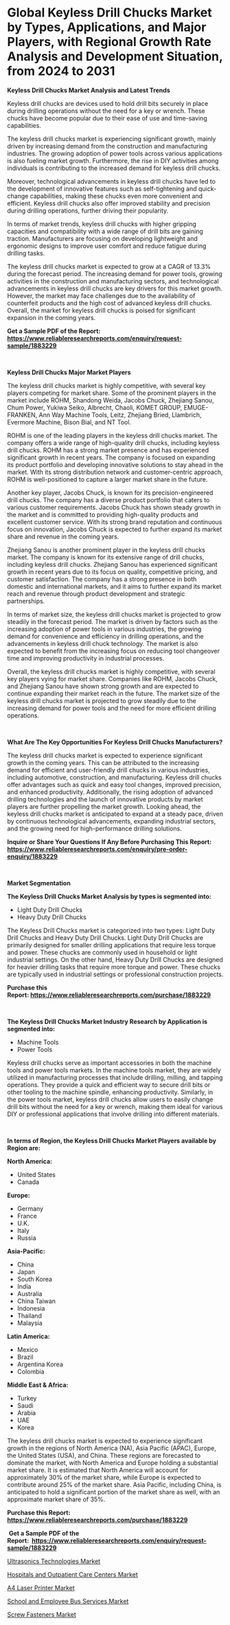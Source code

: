 <p><h1>Global Keyless Drill Chucks Market by Types, Applications, and Major Players, with Regional Growth Rate Analysis and Development Situation, from 2024 to 2031</h1></p><p><strong>Keyless Drill Chucks Market Analysis and Latest Trends</strong></p>
<p><p>Keyless drill chucks are devices used to hold drill bits securely in place during drilling operations without the need for a key or wrench. These chucks have become popular due to their ease of use and time-saving capabilities.</p><p>The keyless drill chucks market is experiencing significant growth, mainly driven by increasing demand from the construction and manufacturing industries. The growing adoption of power tools across various applications is also fueling market growth. Furthermore, the rise in DIY activities among individuals is contributing to the increased demand for keyless drill chucks.</p><p>Moreover, technological advancements in keyless drill chucks have led to the development of innovative features such as self-tightening and quick-change capabilities, making these chucks even more convenient and efficient. Keyless drill chucks also offer improved stability and precision during drilling operations, further driving their popularity.</p><p>In terms of market trends, keyless drill chucks with higher gripping capacities and compatibility with a wide range of drill bits are gaining traction. Manufacturers are focusing on developing lightweight and ergonomic designs to improve user comfort and reduce fatigue during drilling tasks.</p><p>The keyless drill chucks market is expected to grow at a CAGR of 13.3% during the forecast period. The increasing demand for power tools, growing activities in the construction and manufacturing sectors, and technological advancements in keyless drill chucks are key drivers for this market growth. However, the market may face challenges due to the availability of counterfeit products and the high cost of advanced keyless drill chucks. Overall, the market for keyless drill chucks is poised for significant expansion in the coming years.</p></p>
<p><strong>Get a Sample PDF of the Report:&nbsp; <a href="https://www.reliableresearchreports.com/enquiry/request-sample/1883229">https://www.reliableresearchreports.com/enquiry/request-sample/1883229</a></strong></p>
<p>&nbsp;</p>
<p><strong>Keyless Drill Chucks Major Market Players</strong></p>
<p><p>The keyless drill chucks market is highly competitive, with several key players competing for market share. Some of the prominent players in the market include ROHM, Shandong Weida, Jacobs Chuck, Zhejiang Sanou, Chum Power, Yukiwa Seiko, Albrecht, Chaoli, KOMET GROUP, EMUGE-FRANKEN, Ann Way Machine Tools, Leitz, Zhejiang Bried, Llambrich, Evermore Machine, Bison Bial, and NT Tool.</p><p>ROHM is one of the leading players in the keyless drill chucks market. The company offers a wide range of high-quality drill chucks, including keyless drill chucks. ROHM has a strong market presence and has experienced significant growth in recent years. The company is focused on expanding its product portfolio and developing innovative solutions to stay ahead in the market. With its strong distribution network and customer-centric approach, ROHM is well-positioned to capture a larger market share in the future.</p><p>Another key player, Jacobs Chuck, is known for its precision-engineered drill chucks. The company has a diverse product portfolio that caters to various customer requirements. Jacobs Chuck has shown steady growth in the market and is committed to providing high-quality products and excellent customer service. With its strong brand reputation and continuous focus on innovation, Jacobs Chuck is expected to further expand its market share and revenue in the coming years.</p><p>Zhejiang Sanou is another prominent player in the keyless drill chucks market. The company is known for its extensive range of drill chucks, including keyless drill chucks. Zhejiang Sanou has experienced significant growth in recent years due to its focus on quality, competitive pricing, and customer satisfaction. The company has a strong presence in both domestic and international markets, and it aims to further expand its market reach and revenue through product development and strategic partnerships.</p><p>In terms of market size, the keyless drill chucks market is projected to grow steadily in the forecast period. The market is driven by factors such as the increasing adoption of power tools in various industries, the growing demand for convenience and efficiency in drilling operations, and the advancements in keyless drill chuck technology. The market is also expected to benefit from the increasing focus on reducing tool changeover time and improving productivity in industrial processes.</p><p>Overall, the keyless drill chucks market is highly competitive, with several key players vying for market share. Companies like ROHM, Jacobs Chuck, and Zhejiang Sanou have shown strong growth and are expected to continue expanding their market reach in the future. The market size of the keyless drill chucks market is projected to grow steadily due to the increasing demand for power tools and the need for more efficient drilling operations.</p></p>
<p>&nbsp;</p>
<p><strong>What Are The Key Opportunities For Keyless Drill Chucks Manufacturers?</strong></p>
<p><p>The keyless drill chucks market is expected to experience significant growth in the coming years. This can be attributed to the increasing demand for efficient and user-friendly drill chucks in various industries, including automotive, construction, and manufacturing. Keyless drill chucks offer advantages such as quick and easy tool changes, improved precision, and enhanced productivity. Additionally, the rising adoption of advanced drilling technologies and the launch of innovative products by market players are further propelling the market growth. Looking ahead, the keyless drill chucks market is anticipated to expand at a steady pace, driven by continuous technological advancements, expanding industrial sectors, and the growing need for high-performance drilling solutions.</p></p>
<p><strong>Inquire or Share Your Questions If Any Before Purchasing This Report: <a href="https://www.reliableresearchreports.com/enquiry/pre-order-enquiry/1883229">https://www.reliableresearchreports.com/enquiry/pre-order-enquiry/1883229</a></strong></p>
<p>&nbsp;</p>
<p><strong>Market Segmentation</strong></p>
<p><strong>The Keyless Drill Chucks Market Analysis by types is segmented into:</strong></p>
<p><ul><li>Light Duty Drill Chucks</li><li>Heavy Duty Drill Chucks</li></ul></p>
<p><p>The Keyless Drill Chucks market is categorized into two types: Light Duty Drill Chucks and Heavy Duty Drill Chucks. Light Duty Drill Chucks are primarily designed for smaller drilling applications that require less torque and power. These chucks are commonly used in household or light industrial settings. On the other hand, Heavy Duty Drill Chucks are designed for heavier drilling tasks that require more torque and power. These chucks are typically used in industrial settings or professional construction projects.</p></p>
<p><strong>Purchase this Report:&nbsp;<a href="https://www.reliableresearchreports.com/purchase/1883229">https://www.reliableresearchreports.com/purchase/1883229</a></strong></p>
<p>&nbsp;</p>
<p><strong>The Keyless Drill Chucks Market Industry Research by Application is segmented into:</strong></p>
<p><ul><li>Machine Tools</li><li>Power Tools</li></ul></p>
<p><p>Keyless drill chucks serve as important accessories in both the machine tools and power tools markets. In the machine tools market, they are widely utilized in manufacturing processes that include drilling, milling, and tapping operations. They provide a quick and efficient way to secure drill bits or other tooling to the machine spindle, enhancing productivity. Similarly, in the power tools market, keyless drill chucks allow users to easily change drill bits without the need for a key or wrench, making them ideal for various DIY or professional applications that involve drilling into different materials.</p></p>
<p>&nbsp;</p>
<p><strong>In terms of Region, the Keyless Drill Chucks Market Players available by Region are:</strong></p>
<p>
    <p> <strong> North America: </strong>
        <ul>
            <li>United States</li>
            <li>Canada</li>
        </ul>
        </p> 
    <p> <strong> Europe: </strong>
        <ul>
            <li>Germany</li>
            <li>France</li>
            <li>U.K.</li>
            <li>Italy</li>
            <li>Russia</li>
        </ul>
        </p> 
    <p> <strong> Asia-Pacific: </strong>
        <ul>
            <li>China</li>
            <li>Japan</li>
            <li>South Korea</li>
            <li>India</li>
            <li>Australia</li>
            <li>China Taiwan</li>
            <li>Indonesia</li>
            <li>Thailand</li>
            <li>Malaysia</li>
        </ul>
        </p> 
    <p> <strong> Latin America: </strong>
        <ul>
            <li>Mexico</li>
            <li>Brazil</li>
            <li>Argentina Korea</li>
            <li>Colombia</li>
        </ul>
        </p> 
    <p> <strong> Middle East & Africa: </strong>
        <ul>
            <li>Turkey</li>
            <li>Saudi</li>
            <li>Arabia</li>
            <li>UAE</li>
            <li>Korea</li>
        </ul>
    </p>
    </p>
<p><p>The keyless drill chucks market is expected to experience significant growth in the regions of North America (NA), Asia Pacific (APAC), Europe, the United States (USA), and China. These regions are forecasted to dominate the market, with North America and Europe holding a substantial market share. It is estimated that North America will account for approximately 30% of the market share, while Europe is expected to contribute around 25% of the market share. Asia Pacific, including China, is anticipated to hold a significant portion of the market share as well, with an approximate market share of 35%.</p></p>
<p><strong>Purchase this Report: <a href="https://www.reliableresearchreports.com/purchase/1883229">https://www.reliableresearchreports.com/purchase/1883229</a></strong></p>
<p>&nbsp;<strong>Get a Sample PDF of the Report:&nbsp;&nbsp;<a href="https://www.reliableresearchreports.com/enquiry/request-sample/1883229">https://www.reliableresearchreports.com/enquiry/request-sample/1883229</a></strong></p>
<p><strong></strong></p>
<p><p><a href="https://medium.com/@judithhoffman05/ultrasonics-technologies-market-trends-and-market-analysis-forecasted-for-period-2023-2030-2cabd562794f">Ultrasonics Technologies Market</a></p><p><a href="https://medium.com/@judithhoffman05/hospitals-and-outpatient-care-centers-market-analysis-its-cagr-market-segmentation-and-global-088ddad58d0b">Hospitals and Outpatient Care Centers Market</a></p><p><a href="https://github.com/mabutironaldo/Market-Research-Report-List-2/blob/main/a4-laser-printer-market.md">A4 Laser Printer Market</a></p><p><a href="https://medium.com/@judithhoffman05/school-and-employee-bus-services-market-furnishes-information-on-market-share-market-trends-and-a7b8b542c260">School and Employee Bus Services Market</a></p><p><a href="https://github.com/castoriffic/Market-Research-Report-List-2/blob/main/screw-fasteners-market.md">Screw Fasteners Market</a></p></p>